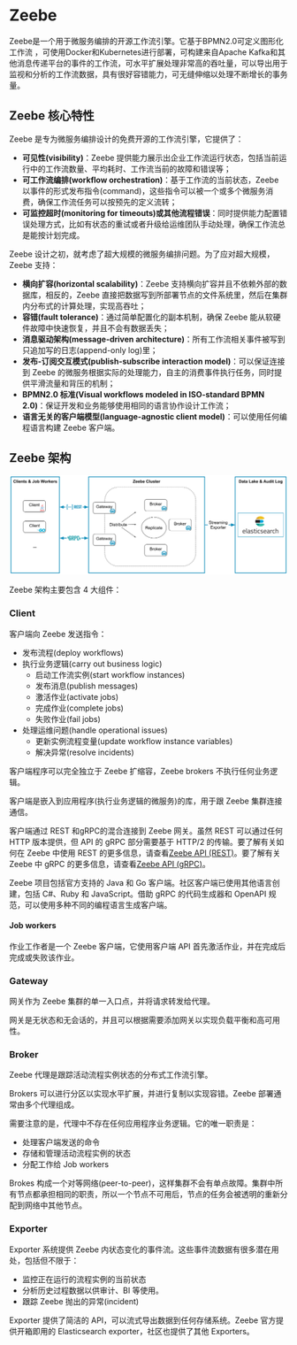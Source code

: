 # Zeebe

Zeebe是一个用于微服务编排的开源工作流引擎。它基于BPMN2.0可定义图形化工作流 ，可使用Docker和Kubernetes进行部署，可构建来自Apache Kafka和其他消息传递平台的事件的工作流，可水平扩展处理非常高的吞吐量，可以导出用于监视和分析的工作流数据，具有很好容错能力，可无缝伸缩以处理不断增长的事务量。

## Zeebe 核心特性

Zeebe 是专为微服务编排设计的免费开源的工作流引擎，它提供了：
- **可见性(visibility)**：Zeebe 提供能力展示出企业工作流运行状态，包括当前运行中的工作流数量、平均耗时、工作流当前的故障和错误等；
- **可工作流编排(workflow orchestration)**：基于工作流的当前状态，Zeebe 以事件的形式发布指令(command)，这些指令可以被一个或多个微服务消费，确保工作流任务可以按预先的定义流转；
- **可监控超时(monitoring for timeouts)或其他流程错误**：同时提供能力配置错误处理方式，比如有状态的重试或者升级给运维团队手动处理，确保工作流总是能按计划完成。

Zeebe 设计之初，就考虑了超大规模的微服务编排问题。为了应对超大规模，Zeebe 支持：
- **横向扩容(horizontal scalability)**：Zeebe 支持横向扩容并且不依赖外部的数据库，相反的，Zeebe 直接把数据写到所部署节点的文件系统里，然后在集群内分布式的计算处理，实现高吞吐；
- **容错(fault tolerance)**：通过简单配置化的副本机制，确保 Zeebe 能从软硬件故障中快速恢复，并且不会有数据丢失；
- **消息驱动架构(message-driven architecture)**：所有工作流相关事件被写到只追加写的日志(append-only log)里；
- **发布-订阅交互模式(publish-subscribe interaction model)**：可以保证连接到 Zeebe 的微服务根据实际的处理能力，自主的消费事件执行任务，同时提供平滑流量和背压的机制；
- **BPMN2.0 标准(Visual workflows modeled in ISO-standard BPMN 2.0)**：保证开发和业务能够使用相同的语言协作设计工作流；
- **语言无关的客户端模型(language-agnostic client model)**：可以使用任何编程语言构建 Zeebe 客户端。

## Zeebe 架构

![img.png](img.png)

Zeebe 架构主要包含 4 大组件：
### Client
客户端向 Zeebe 发送指令：
- 发布流程(deploy workflows)
- 执行业务逻辑(carry out business logic)
  - 启动工作流实例(start workflow instances)
  - 发布消息(publish messages)
  - 激活作业(activate jobs)
  - 完成作业(complete jobs)
  - 失败作业(fail jobs)
- 处理运维问题(handle operational issues)
  - 更新实例流程变量(update workflow instance variables)
  - 解决异常(resolve incidents)

客户端程序可以完全独立于 Zeebe 扩缩容，Zeebe brokers 不执行任何业务逻辑。

客户端是嵌入到应用程序(执行业务逻辑的微服务)的库，用于跟 Zeebe 集群连接通信。

客户端通过 REST 和gRPC的混合连接到 Zeebe 网关。虽然 REST 可以通过任何 HTTP 版本提供，但 API 的 gRPC 部分需要基于 HTTP/2 的传输。要了解有关如何在 Zeebe 中使用 REST 的更多信息，请查看[Zeebe API (REST)](https://docs.camunda.io/docs/apis-tools/zeebe-api-rest/zeebe-api-rest-overview/)。要了解有关 Zeebe 中 gRPC 的更多信息，请查看[Zeebe API (gRPC)](https://docs.camunda.io/docs/apis-tools/zeebe-api/overview/)。

Zeebe 项目包括官方支持的 Java 和 Go 客户端。社区客户端已使用其他语言创建，包括 C#、Ruby 和 JavaScript。借助 gRPC 的代码生成器和 OpenAPI 规范，可以使用多种不同的编程语言生成客户端。

#### Job workers
作业工作者是一个 Zeebe 客户端，它使用客户端 API 首先激活作业，并在完成后完成或失败该作业。

### Gateway
网关作为 Zeebe 集群的单一入口点，并将请求转发给代理。

网关是无状态和无会话的，并且可以根据需要添加网关以实现负载平衡和高可用性。

### Broker
Zeebe 代理是跟踪活动流程实例状态的分布式工作流引擎。

Brokers 可以进行分区以实现水平扩展，并进行复制以实现容错。Zeebe 部署通常由多个代理组成。

需要注意的是，代理中不存在任何应用程序业务逻辑。它的唯一职责是：
- 处理客户端发送的命令
- 存储和管理活动流程实例的状态
- 分配工作给 Job workers

Brokes 构成一个对等网络(peer-to-peer)，这样集群不会有单点故障。集群中所有节点都承担相同的职责，所以一个节点不可用后，节点的任务会被透明的重新分配到网络中其他节点。

### Exporter
Exporter 系统提供 Zeebe 内状态变化的事件流。这些事件流数据有很多潜在用处，包括但不限于：
- 监控正在运行的流程实例的当前状态
- 分析历史过程数据以供审计、BI 等使用。
- 跟踪 Zeebe 抛出的异常(incident)

Exporter 提供了简洁的 API，可以流式导出数据到任何存储系统。Zeebe 官方提供开箱即用的 Elasticsearch exporter，社区也提供了其他 Exporters。